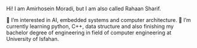 Hi! I am Amirhosein Moradi, but I am also called Rahaan Sharif.

👀 I’m interested in AI, embedded systems and computer architecture.
🌱 I’m currently learning python, C++, data structure and also finishing my bachelor degree of
    engineering in field of computer engineering at University of Isfahan.
